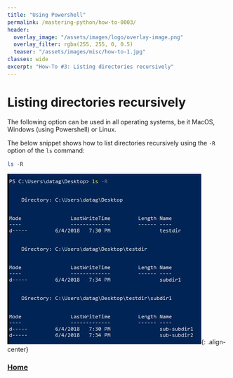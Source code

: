 ```yaml
---
title: "Using Powershell"
permalink: /mastering-python/how-to-0003/
header:
  overlay_image: "/assets/images/logo/overlay-image.png"
  overlay_filter: rgba(255, 255, 0, 0.5)
  teaser: "/assets/images/misc/how-to-1.jpg"
classes: wide
excerpt: "How-To #3: Listing directories recursively"
---
```


# Listing directories recursively

The following option can be used in all operating systems, be it MacOS, Windows (using Powershell) or Linux.

The below snippet shows how to list directories recursively using the `-R` option of the `ls` command:

```powershell
ls -R
```

![listing directories recursively](/assets/images/courses/mastering-python/how-to-0003-ss-001.JPG){: .align-center}

### [Home](/mastering-python/)
